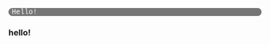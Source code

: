 <head>
	<style>
		.text1 {
			font-family:Consolas;
		}
		.text2 {
			font-family:Courier New;
		}
		.block1 {
			background:#333333aa;
			border-radius:10pt;
		}
		.block1 > p {
			transform:translateX(5pt);
			color:white;
		}
	</style>
</head>
<div id="main-block" class="block1 text2">
	<p>
		Hello!
	</p>
</div>

### hello!

